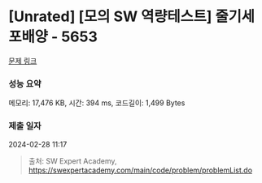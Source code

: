 # [Unrated] [모의 SW 역량테스트] 줄기세포배양 - 5653 

[문제 링크](https://swexpertacademy.com/main/code/problem/problemDetail.do?contestProbId=AWXRJ8EKe48DFAUo) 

### 성능 요약

메모리: 17,476 KB, 시간: 394 ms, 코드길이: 1,499 Bytes

### 제출 일자

2024-02-28 11:17



> 출처: SW Expert Academy, https://swexpertacademy.com/main/code/problem/problemList.do